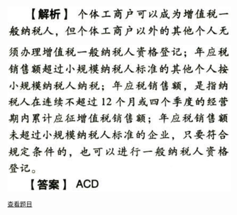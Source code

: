 ![](2656d62f755ce2ea58a9935df0a443a6.png)

![](cc0b152c905a250eb97f50d82feb71f0.png)

[查看题目](../C02.增值税.本章真题.md#9-题目)

